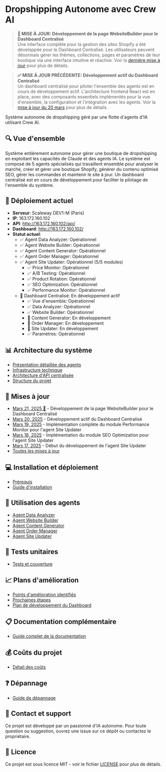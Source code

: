 # Dropshipping Autonome avec Crew AI

> **🔔 MISE À JOUR: Développement de la page WebsiteBuilder pour le Dashboard Centralisé**  
> Une interface complète pour la gestion des sites Shopify a été développée pour le Dashboard Centralisé. Les utilisateurs peuvent désormais gérer les thèmes, collections, pages et paramètres de leur boutique via une interface intuitive et réactive. Voir la [dernière mise à jour](docs/updates/2025-03-21.md) pour plus de détails.

> **✅ MISE À JOUR PRÉCÉDENTE: Développement actif du Dashboard Centralisé**  
> Un dashboard centralisé pour piloter l'ensemble des agents est en cours de développement actif. L'architecture frontend React est en place, avec des composants essentiels implémentés pour la vue d'ensemble, la configuration et l'intégration avec les agents. Voir la [mise à jour du 20 mars](docs/updates/2025-03-20.md) pour plus de détails.

Système autonome de dropshipping géré par une flotte d'agents d'IA utilisant Crew AI.

## 🔍 Vue d'ensemble

Système entièrement autonome pour gérer une boutique de dropshipping en exploitant les capacités de Claude et des agents IA. Le système est composé de 5 agents spécialisés qui travaillent ensemble pour analyser le marché, créer et gérer une boutique Shopify, générer du contenu optimisé SEO, gérer les commandes et maintenir le site à jour. Un dashboard centralisé est en cours de développement pour faciliter le pilotage de l'ensemble du système.

## 🚀 Déploiement actuel

- **Serveur**: Scaleway DEV1-M (Paris)
- **IP**: 163.172.160.102
- **API**: http://163.172.160.102/api/
- **Dashboard**: http://163.172.160.102/
- **Statut actuel**: 
  - ✅ Agent Data Analyzer: Opérationnel
  - ✅ Agent Website Builder: Opérationnel
  - ✅ Agent Content Generator: Opérationnel
  - ✅ Agent Order Manager: Opérationnel
  - ✅ Agent Site Updater: Opérationnel (5/5 modules)
    - ✅ Price Monitor: Opérationnel
    - ✅ A/B Testing: Opérationnel
    - ✅ Product Rotation: Opérationnel
    - ✅ SEO Optimization: Opérationnel
    - ✅ Performance Monitor: Opérationnel
  - 🔨 Dashboard Centralisé: En développement actif
    - ✅ Vue d'ensemble: Opérationnel
    - ✅ Data Analyzer: Opérationnel 
    - ✅ Website Builder: Opérationnel
    - 🔨 Content Generator: En développement
    - 🔨 Order Manager: En développement
    - 🔨 Site Updater: En développement
    - ✅ Paramètres: Opérationnel

## 📊 Architecture du système

- [Présentation détaillée des agents](docs/architecture/agents.md)
- [Infrastructure technique](docs/architecture/infrastructure.md)
- [Architecture d'API centralisée](docs/architecture/api.md)
- [Structure du projet](docs/architecture/structure.md)

## 📝 Mises à jour

- [Mars 21, 2025 🔔](docs/updates/2025-03-21.md) - Développement de la page WebsiteBuilder pour le Dashboard Centralisé
- [Mars 20, 2025](docs/updates/2025-03-20.md) - Développement actif du Dashboard Centralisé
- [Mars 19, 2025](docs/updates/2025-03-19.md) - Implémentation complète du module Performance Monitor pour l'agent Site Updater
- [Mars 18, 2025](docs/updates/2025-03-18.md) - Implémentation du module SEO Optimization pour l'agent Site Updater
- [Mars 17, 2025](docs/updates/2025-03-17.md) - Début du développement de l'agent Site Updater
- [Toutes les mises à jour](docs/updates/index.md)

## 💻 Installation et déploiement

- [Prérequis](docs/setup/prerequisites.md)
- [Guide d'installation](docs/setup/installation.md)

## 🔧 Utilisation des agents

- [Agent Data Analyzer](docs/usage/data-analyzer.md)
- [Agent Website Builder](docs/usage/website-builder.md)
- [Agent Content Generator](docs/usage/content-generator.md)
- [Agent Order Manager](docs/usage/order-manager.md)
- [Agent Site Updater](docs/usage/site-updater.md)

## 🔬 Tests unitaires

- [Tests et couverture](docs/testing/overview.md)

## 📈 Plans d'amélioration

- [Points d'amélioration identifiés](docs/roadmap/improvement-points.md)
- [Prochaines étapes](docs/roadmap/next-steps.md)
- [Plan de développement du Dashboard](docs/roadmap/dashboard-development-plan.md)

## 📋 Documentation complémentaire

- [Guide complet de la documentation](docs/index.md)

## 💰 Coûts du projet

- [Détail des coûts](docs/costs.md)

## ❓ Dépannage

- [Guide de dépannage](docs/troubleshooting.md)

## 📧 Contact et support

Ce projet est développé par un passionné d'IA autonome. Pour toute question ou suggestion, ouvrez une issue sur ce dépôt ou contactez le propriétaire.

## 📜 Licence

Ce projet est sous licence MIT - voir le fichier [LICENSE](LICENSE) pour plus de détails.
